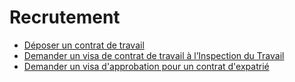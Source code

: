 # Recrutement

* [Déposer un contrat de travail](deposer-un-contrat-de-travail.md)
* [Demander un visa de contrat de travail à l’Inspection du Travail](demander-un-visa-de-contrat-de-travail-a-linspection-du-travail.md)
* [Demander un visa d'approbation pour un contrat d'expatrié](demander-un-visa-dapprobation-pour-un-contrat-dexpatrie.md)
